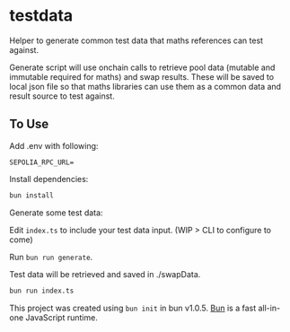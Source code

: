 # testdata

Helper to generate common test data that maths references can test against.

Generate script will use onchain calls to retrieve pool data (mutable and immutable required for maths) and swap results. These will be saved to local json file so that maths libraries can use them as a common data and result source to test against.

## To Use

Add .env with following:
```
SEPOLIA_RPC_URL=
```

Install dependencies:

```bash
bun install
```

Generate some test data:

Edit `index.ts` to include your test data input. 
(WIP > CLI to configure to come)

Run `bun run generate`.

Test data will be retrieved and saved in ./swapData.

```bash
bun run index.ts
```

This project was created using `bun init` in bun v1.0.5. [Bun](https://bun.sh) is a fast all-in-one JavaScript runtime.
